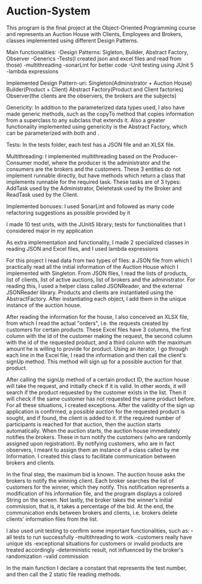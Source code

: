 # Auction-System
This program is the final project at the Object-Oriented Programming course and represents an Auction House with Clients, Employees and Brokers, classes implemented using different Design Patterns.

Main functionalities:
-Design Patterns: Sigleton, Builder, Abstract Factory, Observer
-Generics
-Tests(I created json and excel files and read from those)
-multithreading
-sonarLint for better code
-Unit testing using JUnit 5
-lambda expressions

Implemented Design Pattern-uri:
	Singleton(Administrator + Auction House)
	Builder(Product + Client)
	Abstract Factory(Product and Client factories)
	Observer(the clients are the observers, the brokers are the subjects)

Genericity: In addition to the parameterized data types used, I also have
made generic methods, such as the copyTo method that copies information
from a superclass to any subclass that extends it. Also a greater
functionality implemented using genericity is the Abstract Factory,
which can be parameterized with both <Client> and <Product>. 

Tests: In the tests folder, each test has a JSON file and an XLSX file.

Multithreading: I implemented multithreading based on the Producer-Consumer model,
where the producer is the administrator and the consumers are the brokers and
the customers. These 3 entities do not implement runnable directly, but have methods
which return a class that implements runnable for the required task.
These tasks are of 3 types: AddTask used by the Administrator, Deletetask
used by the Broker and ReadTask used by the Client. 

Implemented bonuses:
  I used SonarLint and followed as many code refactoring suggestions as possible
  provided by it

  I made 10 test units, with the JUnit5 library; tests for
  functionalities that I considered major in my application

  As extra implementation and functionality, I made 2 specialized classes
  in reading JSON and Excel files, and I used lambda expressions

For this project I read data from two types of files: a JSON file from which
I practically read all the initial information of the Auction House which
I implemented with Singleton. From JSON files, I read the lists of
products, list of clients, list of active auctions, list of brokers and
the administrator. For reading this, I used a helper class called
JSONReader, and the external JSONReader library. Products and clients are
instantiated using the AbstractFactory. After instantiating each object,
I add them in the unique instance of the auction house. 

After reading the information for the house, I also conceived an XLSX file,
from which I read the actual "orders", i.e. the requests created by customers for
certain products. These Excel files have 3 columns, the first column with the id
of the customer making the request, the second column with the id of the requested
product, and a third column with the maximum amount he is willing to provide for
product. Using an iterator, I go through each line in the Excel file, I read
the information and then call the client's signUp method. This method will
sign up for a possible auction for that product.

After calling the signUp method of a certain product ID, the auction house
will take the request, and initially check if it is valid. In other
words, it will search if the product requested by the customer exists in
the list. Then it will check if the same customer has not requested the same
product before. For all these situations, I created exceptions. After the validity
of the sign up application is confirmed, a possible auction for the requested product
is sought, and if found, the client is added to it. If the required number
of participants is reached for that auction, then the auction starts automatically.
When the auction starts, the auction house immediately notifies the brokers. These
in turn notify the customers (who are randomly assigned upon registration).
By notifying customers, who are in fact observers, I meant to assign them
an instance of a class called by me Information. I created this class to facilitate
communication between brokers and clients.

In the final step, the maximum bid is known. The auction house asks the
brokers to notify the winning client. Each broker searches the list of
customers for the winner, which they notify. This notification represents
a modification of his information file, and the program displays a colored 
String on the screen. Not lastly, the broker takes the winner's initial commission,
that is, it takes a percentage of the bid. At the end, the communication ends
between brokers and clients, i.e. brokers delete clients' information files
from the list. 

I also used unit testing to confirm some important functionalities, such as:
-all tests to run successfully
-multithreading to work
-customers really have unique ids
-exceptional situations for customers or invalid products are treated accordingly
-deterministic result, not influenced by the broker's randomization
-valid commission 

In the main function I  declare a constant that represents the test number,
and then call the 2 static file reading methods.
